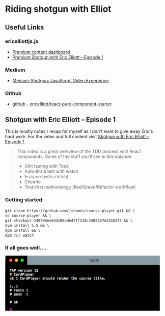 # Riding shotgun with Elliot


## Useful Links

### ericelliottjs.js
* [Premium content dashboard](https://ericelliottjs.com/premium-content/)
* [Premium:Shotgun with Eric Elliott – Episode 1](https://ericelliottjs.com/premium-content/shotgun-with-eric-elliott-episode-1/)

### Medium
* [Medium-Shotgun: JavaScript Video Experience](https://medium.com/javascript-scene/shotgun-javascript-video-experience-c8b6a7771d49#.ji1oacpto)

### Github
* [github - ericelliott/react-pure-component-starter](https://github.com/ericelliott/react-pure-component-starter)

## Shotgun with Eric Elliott – Episode 1

This is mostly notes / recap for myself as I don't want to give away Eric's hard work. For the video and full content visit [Shotgun with Eric Elliott – Episode 1](https://medium.com/javascript-scene/shotgun-javascript-video-experience-c8b6a7771d49#.ji1oacpto).

>This video is a great overview of the TDD process with React components. Some of the stuff you’ll see in this episode:
>* Unit testing with Tape
>* Auto-lint & test with watch
>* Enzyme (with a hitch)
>* Cheerio
>* Test-first methodology (Red/Green/Refactor workflow)

### Getting started: 
```
git clone https://github.com/jshomes/course-player.git && \
cd course-player && \
git checkout 249793ee8dd108ade47ff218c3492247d42b83f4 && \
nvm install 5.5 && \
npm install && \
npm run watch
```
### If all goes well....

<img src="../images/shotgun_w_Eric_Elliott_eps_1.png" width="">
